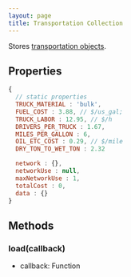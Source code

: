 ```yaml
---
layout: page
title: Transportation Collection
---
```


Stores [transportation objects](../raw-data/transportation.html).

## Properties

```js
{
  // static properties
  TRUCK_MATERIAL : 'bulk',
  FUEL_COST : 3.88, // $/us_gal;
  TRUCK_LABOR : 12.95, // $/h
  DRIVERS_PER_TRUCK : 1.67,
  MILES_PER_GALLON : 6,
  OIL_ETC_COST : 0.29, // $/mile
  DRY_TON_TO_WET_TON : 2.32

  network : {},
  networkUse : null,
  maxNetworkUse : 1,
  totalCost : 0,
  data : {}
}
```

## Methods

### load(callback)

- callback: Function



